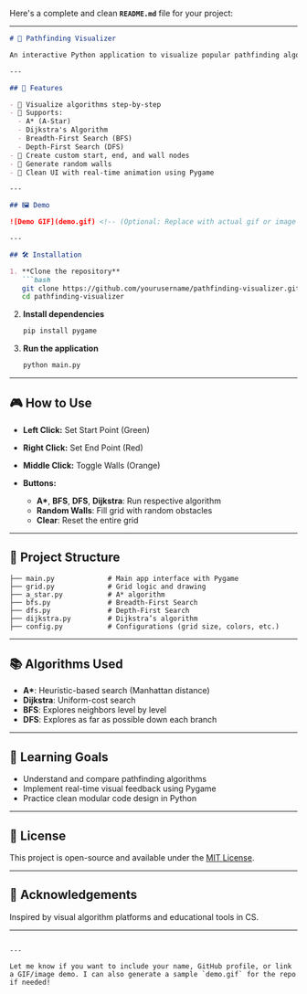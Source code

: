Here's a complete and clean **`README.md`** file for your project:

---

````markdown
# 🧭 Pathfinding Visualizer

An interactive Python application to visualize popular pathfinding algorithms like A*, Dijkstra, BFS, and DFS on a 2D grid. Built with **Pygame**, this tool demonstrates how different algorithms explore and find the shortest path in a maze-like environment.

---

## 🚀 Features

- 🔹 Visualize algorithms step-by-step
- 🔹 Supports:  
  - A* (A-Star)  
  - Dijkstra's Algorithm  
  - Breadth-First Search (BFS)  
  - Depth-First Search (DFS)  
- 🔹 Create custom start, end, and wall nodes
- 🔹 Generate random walls
- 🔹 Clean UI with real-time animation using Pygame

---

## 🖼️ Demo

![Demo GIF](demo.gif) <!-- (Optional: Replace with actual gif or image link if available) -->

---

## 🛠️ Installation

1. **Clone the repository**
   ```bash
   git clone https://github.com/yourusername/pathfinding-visualizer.git
   cd pathfinding-visualizer
````

2. **Install dependencies**

   ```bash
   pip install pygame
   ```

3. **Run the application**

   ```bash
   python main.py
   ```

---

## 🎮 How to Use

* **Left Click:** Set Start Point (Green)
* **Right Click:** Set End Point (Red)
* **Middle Click:** Toggle Walls (Orange)
* **Buttons:**

  * **A\***, **BFS**, **DFS**, **Dijkstra**: Run respective algorithm
  * **Random Walls**: Fill grid with random obstacles
  * **Clear**: Reset the entire grid

---

## 📁 Project Structure

```
├── main.py             # Main app interface with Pygame
├── grid.py             # Grid logic and drawing
├── a_star.py           # A* algorithm
├── bfs.py              # Breadth-First Search
├── dfs.py              # Depth-First Search
├── dijkstra.py         # Dijkstra’s algorithm
├── config.py           # Configurations (grid size, colors, etc.)
```

---

## 📚 Algorithms Used

* **A\***: Heuristic-based search (Manhattan distance)
* **Dijkstra**: Uniform-cost search
* **BFS**: Explores neighbors level by level
* **DFS**: Explores as far as possible down each branch

---

## 🧠 Learning Goals

* Understand and compare pathfinding algorithms
* Implement real-time visual feedback using Pygame
* Practice clean modular code design in Python

---

## 📃 License

This project is open-source and available under the [MIT License](LICENSE).

---

## 🙌 Acknowledgements

Inspired by visual algorithm platforms and educational tools in CS.

---

```

---

Let me know if you want to include your name, GitHub profile, or link a GIF/image demo. I can also generate a sample `demo.gif` for the repo if needed!
```
